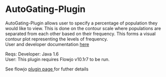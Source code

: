 # AutoGating-Plugin<br>

AutoGating-Plugin allows user to specify a percentage of population
they would like to view. This is done on the contour scale where populations 
are separated from each other based on their frequency.  This forms a visual
contour plot representing the levels of frequency.  
User and developer documentation <a href = "https://www.gitbook.com/book/flowjo-kellyh/auto-gating-plugin-documentation/details">here</a>

Reqs:
Developer: Java 1.6<br>
User: This plugin requires Flowjo v10.1r7 to be run.


See flowjo <a href = "http://docs.flowjo.com/d2/plugins/">plugin page </a>for futher details
